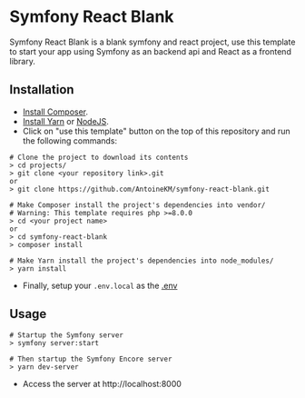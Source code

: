 # Symfony React Blank
Symfony React Blank is a blank symfony and react project, use this template to start your app using Symfony as an backend api and React as a frontend library.

## Installation
* [Install Composer](https://getcomposer.org/download).
* [Install Yarn](https://yarnpkg.com/) or [NodeJS](https://nodejs.org/).
* Click on "use this template" button on the top of this repository and run the following commands:

```
# Clone the project to download its contents
> cd projects/
> git clone <your repository link>.git
or
> git clone https://github.com/AntoineKM/symfony-react-blank.git

# Make Composer install the project's dependencies into vendor/
# Warning: This template requires php >=8.0.0
> cd <your project name>
or
> cd symfony-react-blank
> composer install

# Make Yarn install the project's dependencies into node_modules/
> yarn install

```

* Finally, setup your ``.env.local`` as the [.env](.env)

## Usage
```
# Startup the Symfony server
> symfony server:start

# Then startup the Symfony Encore server
> yarn dev-server
```

* Access the server at http://localhost:8000